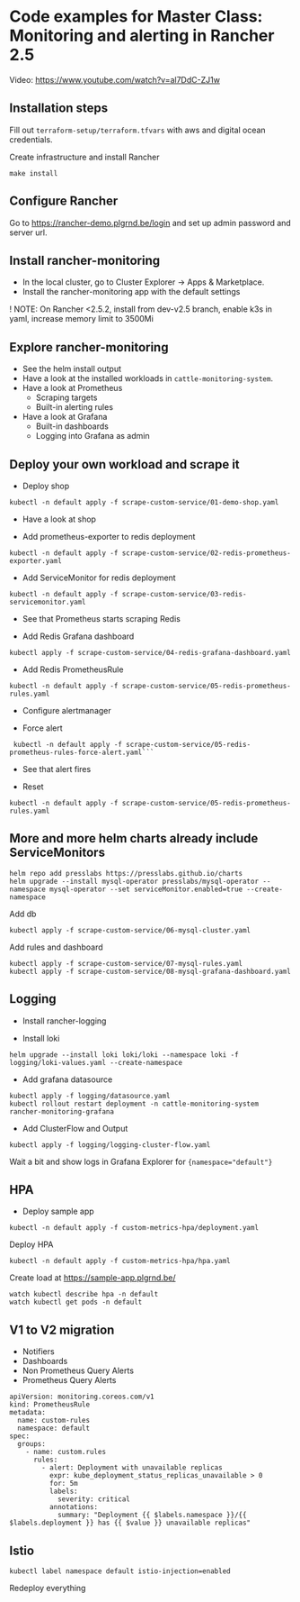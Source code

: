 # Code examples for Master Class: Monitoring and alerting in Rancher 2.5

Video: https://www.youtube.com/watch?v=al7DdC-ZJ1w

## Installation steps

Fill out `terraform-setup/terraform.tfvars` with aws and digital ocean credentials.

Create infrastructure and install Rancher

```
make install
```

## Configure Rancher

Go to https://rancher-demo.plgrnd.be/login and set up admin password and server url.

## Install rancher-monitoring

* In the local cluster, go to Cluster Explorer -> Apps & Marketplace.
* Install the rancher-monitoring app with the default settings

! NOTE: On Rancher <2.5.2, install from dev-v2.5 branch, enable k3s in yaml, increase memory limit to 3500Mi

## Explore rancher-monitoring

* See the helm install output
* Have a look at the installed workloads in `cattle-monitoring-system`.
* Have a look at Prometheus
    * Scraping targets
    * Built-in alerting rules
* Have a look at Grafana
    * Built-in dashboards
    * Logging into Grafana as admin

## Deploy your own workload and scrape it

* Deploy shop

```
kubectl -n default apply -f scrape-custom-service/01-demo-shop.yaml
```

* Have a look at shop

* Add prometheus-exporter to redis deployment

```
kubectl -n default apply -f scrape-custom-service/02-redis-prometheus-exporter.yaml
```

* Add ServiceMonitor for redis deployment

```
kubectl -n default apply -f scrape-custom-service/03-redis-servicemonitor.yaml
```

* See that Prometheus starts scraping Redis

* Add Redis Grafana dashboard

```
kubectl apply -f scrape-custom-service/04-redis-grafana-dashboard.yaml
```

* Add Redis PrometheusRule

```
kubectl -n default apply -f scrape-custom-service/05-redis-prometheus-rules.yaml
```

* Configure alertmanager

* Force alert

```
 kubectl -n default apply -f scrape-custom-service/05-redis-prometheus-rules-force-alert.yaml```
```
* See that alert fires

* Reset

```
kubectl -n default apply -f scrape-custom-service/05-redis-prometheus-rules.yaml
```

## More and more helm charts already include ServiceMonitors

```
helm repo add presslabs https://presslabs.github.io/charts
helm upgrade --install mysql-operator presslabs/mysql-operator --namespace mysql-operator --set serviceMonitor.enabled=true --create-namespace 
```

Add db

```
kubectl apply -f scrape-custom-service/06-mysql-cluster.yaml
```

Add rules and dashboard

```
kubectl apply -f scrape-custom-service/07-mysql-rules.yaml
kubectl apply -f scrape-custom-service/08-mysql-grafana-dashboard.yaml
```

## Logging

* Install rancher-logging

* Install loki

```
helm upgrade --install loki loki/loki --namespace loki -f logging/loki-values.yaml --create-namespace
```

* Add grafana datasource

```
kubectl apply -f logging/datasource.yaml
kubectl rollout restart deployment -n cattle-monitoring-system rancher-monitoring-grafana
```

* Add ClusterFlow and Output

```
kubectl apply -f logging/logging-cluster-flow.yaml
```

Wait a bit and show logs in Grafana Explorer for `{namespace="default"}`

## HPA

* Deploy sample app

```
kubectl -n default apply -f custom-metrics-hpa/deployment.yaml
```

Deploy HPA

```
kubectl -n default apply -f custom-metrics-hpa/hpa.yaml
```

Create load at https://sample-app.plgrnd.be/

```
watch kubectl describe hpa -n default
watch kubectl get pods -n default
```

## V1 to V2 migration

* Notifiers
* Dashboards
* Non Prometheus Query Alerts
* Prometheus Query Alerts


```
apiVersion: monitoring.coreos.com/v1
kind: PrometheusRule
metadata:
  name: custom-rules
  namespace: default
spec:
  groups:
    - name: custom.rules
      rules:
        - alert: Deployment with unavailable replicas
          expr: kube_deployment_status_replicas_unavailable > 0
          for: 5m
          labels:
            severity: critical
          annotations:
            summary: "Deployment {{ $labels.namespace }}/{{ $labels.deployment }} has {{ $value }} unavailable replicas"
```

## Istio

```
kubectl label namespace default istio-injection=enabled
```

Redeploy everything
